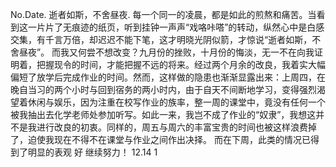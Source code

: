 No.Date.
逝者如斯，不舍昼夜.
每一个同一的凌晨，都是如此的煎熬和痛苦。当看到这一片片了无痕迹的纸页，听到挂钟一声声“戏咯咔嗒”的转动，纵然心中是白感交集，有千言万倍，却迟迟不能下笔，这才明晓光阴似箭，才惊说“逝者如斯，不舍昼夜”。
而我又何尝不想改变？九月份的挫败，十月份的悔淡，无一不在向我证明着，把握现令的时间，才能把握不远的将来。经过两个月余的改良，我着实大幅偏短了放学后完成作业的时间。然而，这样做的隐患也渐渐显露出来：上周四，在晚自当习的两个小时与回到宿务的两小时内，由于自天不间断地学习，变得强烈渴望着休闲与娱乐，因为注重在校写作业的族率，整一周的课堂中，竟没有任何一个被我抽出去化学老师处参加听写。如此一来，我岂不成了作业的“奴隶”，我想这并不是我进行改良的初衷。同样的，周五与周六的丰富宝贵的时间也被这样浪费掉了，迫使我现在不得不在课堂与作业之间作出决择。
而在下周，此类的情况已得到了明显的表观
好
继续努力！
12.14
1
